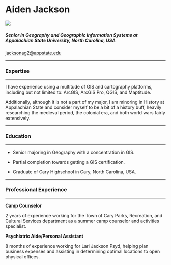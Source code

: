 #   Aiden Jackson

<img src="/New folder/App Logo.png">
<width="100">

##### Senior in Geography and Geographic Information Systems at Appalachian State University, North Carolina, USA

jacksonag2@appstate.edu

---

### Expertise

---

I have experience using a multitude of GIS and cartography platforms, including but not limited to: ArcGIS, ArcGIS Pro, QGIS, and Maptitude.

Additionally, although it is not a part of my major, I am minoring in History at Appalachian State and consider myself to be a bit of a history buff, heavily researching the medieval period, the colonial era, and both world wars fairly extensively.

---

### Education

---

- Senior majoring in Geography with a concentration in GIS.

- Partial completion towards getting a GIS certification.

- Graduate of Cary Highschool in Cary, North Carolina, USA.

---

### Professional Experience

---

**Camp Counselor**

2 years of experience working for the Town of Cary Parks, Recreation, and Cultural Services department as a summer camp counselor and activities specialist.

**Psychiatric Aide/Personal Assistant**

8 months of experience working for Lari Jackson Psyd, helping plan business expenses and assisting in determining optimal locations to open physical offices.
